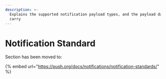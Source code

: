 ```yaml
---
description: >-
  Explains the supported notification payload types, and the payload data they
  carry
---
```


# Notification Standard

Section has been moved to:

{% embed url="https://push.org/docs/notifications/notification-standards/" %}
